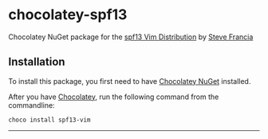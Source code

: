 chocolatey-spf13
================

Chocolatey NuGet package for the [spf13 Vim Distribution][spf13] by [Steve Francia][francia]

## Installation

To install this package, you first need to have [Chocolatey NuGet][choco] installed.

After you have [Chocolatey][choco], run the following command from the commandline:

`choco install spf13-vim`

---
[choco]: http://chocolatey.org/
[spf13]: http://vim.spf13.com/
[francia]: http://spf13.com/

